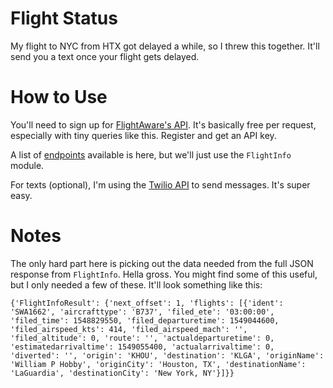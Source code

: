 # Flight Status

My flight to NYC from HTX got delayed a while, so I threw this together. It'll send you a text once your flight gets delayed.

# How to Use

You'll need to sign up for <a href='http://flightxml.flightaware.com/soap/FlightXML2/doc'>FlightAware's API</a>. It's basically free per request, especially with tiny queries like this. Register and get an API key. 

A list of <a href="https://flightaware.com/commercial/flightxml/explorer/#op_FlightInfo">endpoints</a> available is here, but we'll just use the `FlightInfo` module. 

For texts (optional), I'm using the <a href="https://www.twilio.com/docs/sms/quickstart/python">Twilio API</a> to send messages. It's super easy. 

# Notes

The only hard part here is picking out the data needed from the full JSON response from `FlightInfo`. Hella gross. You might find some of this useful, but I only needed a few of these. It'll look something like this: 

```
{'FlightInfoResult': {'next_offset': 1, 'flights': [{'ident': 'SWA1662', 'aircrafttype': 'B737', 'filed_ete': '03:00:00', 'filed_time': 1548829550, 'filed_departuretime': 1549044600, 'filed_airspeed_kts': 414, 'filed_airspeed_mach': '', 'filed_altitude': 0, 'route': '', 'actualdeparturetime': 0, 'estimatedarrivaltime': 1549055400, 'actualarrivaltime': 0, 'diverted': '', 'origin': 'KHOU', 'destination': 'KLGA', 'originName': 'William P Hobby', 'originCity': 'Houston, TX', 'destinationName': 'LaGuardia', 'destinationCity': 'New York, NY'}]}}
```

